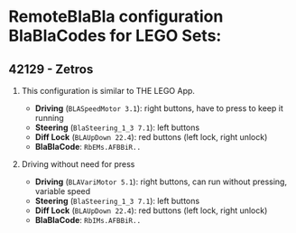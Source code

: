 # RemoteBlaBla configuration BlaBlaCodes for LEGO Sets:

## 42129 - Zetros
1. This configuration is similar to THE LEGO App.
   - **Driving** (`BLASpeedMotor 3.1`): right buttons, have to press to keep it running
   - **Steering** (`BlaSteering_1_3 7.1`): left buttons
   - **Diff Lock** (`BLAUpDown 22.4`): red buttons (left lock, right unlock)
   - **BlaBlaCode**: `RbEMs.AFBBiR..`
   
2. Driving without need for press
   - **Driving** (`BLAVariMotor 5.1`): right buttons, can run without pressing, variable speed
   - **Steering** (`BlaSteering_1_3 7.1`): left buttons
   - **Diff Lock** (`BLAUpDown 22.4`): red buttons (left lock, right unlock)
   - **BlaBlaCode**: `RbIMs.AFBBiR..`
